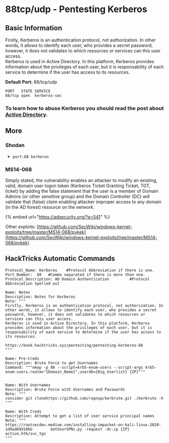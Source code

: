 # 88tcp/udp - Pentesting Kerberos

## Basic Information

Firstly, Kerberos is an authentication protocol, not authorization. In other words, it allows to identify each user, who provides a secret password, however, it does not validates to which resources or services can this user access.  
Kerberos is used in Active Directory. In this platform, Kerberos provides information about the privileges of each user, but it is responsability of each service to determine if the user has access to its resources.

**Default Port:** 88/tcp/udp

```text
PORT   STATE SERVICE
88/tcp open  kerberos-sec
```

### **To learn how to abuse Kerberos you should read the post about** [**Active Directory**](../../windows/active-directory-methodology/)**.**

## More

### Shodan

* `port:88 kerberos`

### MS14-068

Simply stated, the vulnerability enables an attacker to modify an existing, valid, domain user logon token \(Kerberos Ticket Granting Ticket, TGT, ticket\) by adding the false statement that the user is a member of Domain Admins \(or other sensitive group\) and the Domain Controller \(DC\) will validate that \(false\) claim enabling attacker improper access to any domain \(in the AD forest\) resource on the network.

{% embed url="https://adsecurity.org/?p=541" %}

Other exploits: [https://github.com/SecWiki/windows-kernel-exploits/tree/master/MS14-068/pykek](https://github.com/SecWiki/windows-kernel-exploits/tree/master/MS14-068/pykek)

## HackTricks Automatic Commands

```
Protocol_Name: Kerberos    #Protocol Abbreviation if there is one.
Port_Number:  88   #Comma separated if there is more than one.
Protocol_Description: AD Domain Authentication         #Protocol Abbreviation Spelled out

Name: Notes
Description: Notes for Kerberos
Note: """
Firstly, Kerberos is an authentication protocol, not authorization. In other words, it allows to identify each user, who provides a secret password, however, it does not validates to which resources or services can this user access.
Kerberos is used in Active Directory. In this platform, Kerberos provides information about the privileges of each user, but it is responsability of each service to determine if the user has access to its resources.

https://book.hacktricks.xyz/pentesting/pentesting-kerberos-88
"""

Name: Pre-Creds
Description: Brute Force to get Usernames
Command: """nmap -p 88 --script=krb5-enum-users --script-args krb5-enum-users.realm="{Domain_Name}",userdb={Big_Userlist} {IP}"""


Name: With Usernames
Description: Brute Force with Usernames and Passwords
Note: """
consider git clonehttps://github.com/ropnop/kerbrute.git ./kerbrute -h
"""

Name: With Creds
Description: Attempt to get a list of user service principal names
Note: """
https://rootsecdev.medium.com/installing-impacket-on-kali-linux-2020-1d9ad69d10bb        GetUserSPNs.py -request -dc-ip {IP} active.htb/svc_tgs
"""
```
